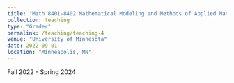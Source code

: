 ```yaml
---
title: "Math 8401-8402 Mathematical Modeling and Methods of Applied Mathematics 1,2"
collection: teaching
type: "Grader"
permalink: /teaching/teaching-4
venue: "University of Minnesota"
date: 2022-09-01
location: "Minneapolis, MN"
---
```


Fall 2022 - Spring 2024

